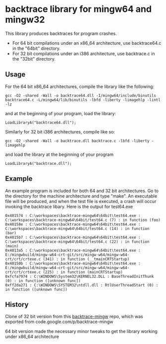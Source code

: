 # backtrace library for mingw64 and mingw32 

This library produces backtraces for program crashes.
- For 64 bit compilations under an x86_64 architecture, use backtrace64.c in the "64bit" directory. 
- For 32 bit compilations under an i386 architecture, use backtrace.c in the "32bit" directory. 

## Usage
For the 64 bit x86_64 architectures, compile the library like the following:

    gcc -O2 -shared -Wall -o backtrace64.dll -I/mingw64/include/binutils backtrace64.c -L/mingw64/lib/binutils -lbfd -liberty -limagehlp -lintl -lz

and at the beginning of your program, load the library:

    LoadLibraryA("backtrace64.dll");

Similarly for 32 bit i386 architectures, compile like so:

    gcc -O2 -shared -Wall -o backtrace.dll backtrace.c -lbfd -liberty -limagehlp 

and load the library at the beginning of your program

    LoadLibraryA("backtrace.dll");

## Example

An example program is included for both 64 and 32 bit architectures.  Go to the directory for the machine architecture and type "make".  An executable file will be produced, and when the test file is executed, a crash will occur invoking the backtrace libary.  Here is the output for test64.exe

    0x401574 : C:\workspaces\backtrace-mingw64\64bit\test64.exe : C:\workspaces\backtrace-mingw64\64bit/test64.c (7) : in function (foo)
    0x40158e : C:\workspaces\backtrace-mingw64\64bit\test64.exe : C:\workspaces\backtrace-mingw64\64bit/test64.c (14) : in function (bar)
    0x4015b7 : C:\workspaces\backtrace-mingw64\64bit\test64.exe : C:\workspaces\backtrace-mingw64\64bit/test64.c (22) : in function (main)
    0x4013a5 : C:\workspaces\backtrace-mingw64\64bit\test64.exe : E:/mingwbuild/mingw-w64-crt-git/src/mingw-w64/mingw-w64-crt/crt/crtexe.c (341) : in function (__tmainCRTStartup)
    0x40150b : C:\workspaces\backtrace-mingw64\64bit\test64.exe : E:/mingwbuild/mingw-w64-crt-git/src/mingw-w64/mingw-w64-crt/crt/crtexe.c (225) : in function (mainCRTStartup)
    0xfcfa7974 : C:\WINDOWS\System32\KERNEL32.DLL : BaseThreadInitThunk (0) : in function ([unknown func])
    0xff2da271 : C:\WINDOWS\SYSTEM32\ntdll.dll : RtlUserThreadStart (0) : in function ([unknown func])

## History

Clone of 32 bit version from this [backtrace-mingw](https://github.com/cloudwu/backtrace-mingw) repo, which was exported from code.google.com/p/backtrace-mingw

64 bit version made the necessary minor tweaks to get the library working under x86_64 architecture